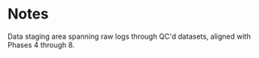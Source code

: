 # Notes

Data staging area spanning raw logs through QC'd datasets, aligned with Phases 4 through 8.
